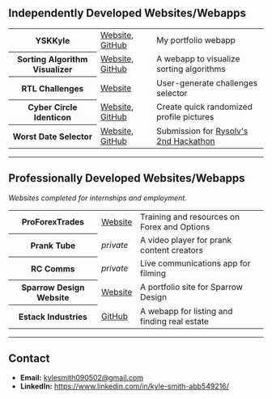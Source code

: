 ## Independently Developed Websites/Webapps
<table>
  <tr>
    <th>YSKKyle</th>
    <td><a href="https://yskkyle.com/">Website</a>, <a href="https://github.com/KyleSmith0905/ysk-kyle">GitHub</a></td>
    <td>My portfolio webapp</td>
  </tr>
  <tr>
    <th>Sorting Algorithm Visualizer</th>
    <td><a href="https://sorting-algorithm-jet.vercel.app/">Website</a>, <a href="https://github.com/KyleSmith0905/Sorting-Algorithm">GitHub</a></td>
    <td>A webapp to visualize sorting algorithms</td>
   </tr>
  <tr>
    <th>RTL Challenges</th>
    <td><a href="https://rtlchallenges.vercel.app/">Website</a></td>
    <td>User-generate challenges selector</td>
  </tr>
  <tr>
    <th>Cyber Circle Identicon</th>
    <td><a href="https://ccidenticon.vercel.app/">Website</a>, <a href="https://github.com/KyleSmith0905/cyber-circle-identicon">GitHub</a></td>
    <td>Create quick randomized profile pictures</td></tr>
  <tr>
    <th>Worst Date Selector</th>
    <td><a href="https://badui-phone-input.web.app/">Website</a>, <a href="https://github.com/KyleSmith0905/badui-phone-number">GitHub</a></td>
    <td>Submission for <a href="https://github.com/rysolv/hackathon">Rysolv's 2nd Hackathon</a></td>
  </tr>
</table>

---
## Professionally Developed Websites/Webapps
*Websites completed for internships and employment.*
<table>
  <tr>
    <th>ProForexTrades</th>
    <td><a href="https://proforextrades.com/">Website</a></td>
    <td>Training and resources on Forex and Options</td>
  </tr>
  <tr>
    <th>Prank Tube</th>
    <td><i>private</i></td>
    <td>A video player for prank content creators</td></tr>
  <tr>
    <th>RC Comms</th>
    <td><i>private</i></td>
    <td>Live communications app for filming</td>
  </tr>
  <tr>
    <th>Sparrow Design Website</th>
    <td><a href="https://sparrow-design.com/">Website</a></td>
    <td>A portfolio site for Sparrow Design</td>
  </tr>
  <tr>
    <th>Estack Industries</th>
    <td><a href="https://github.com/Estack-industries/estack-app">GitHub</a></td>
    <td>A webapp for listing and finding real estate</td>
  </tr>
</table>

---
## Contact
- **Email:** kylesmith090502@gmail.com
- **LinkedIn:** https://www.linkedin.com/in/kyle-smith-abb549216/
